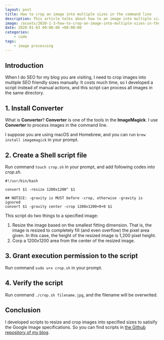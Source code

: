 ```yaml
---
layout: post
title: How to crop an image into multiple sizes in the command line
description: This article talks about how to an image into multiple sizes in the command line.
image: /assets/2020-1-3-how-to-crop-an-image-into-multiple-sizes-in-the-command-line/banner.jpg
date: 2020-01-03 00:00:00 +08:00:00
categories:
    - code
tags:
    - image processing
---
```


## Introduction

When I do SEO for my blog you are visiting, I need to crop images into multiple SEO friendly sizes manually. It costs much time, so I developed a script instead of manual actions, and this script can process all images in the same directory.

## 1. Install Converter

What is **Converter**? **Converter** is one of the tools in the **ImageMagick**. I use **Converter** to process images in the command line.

I suppose you are using macOS and Homebrew, and you can run `brew install imagemagick` in your prompt.

## 2. Create a Shell script file

Run command `touch crop.sh` in your prompt, and add following codes into *crop.sh*.

```shell
#!/usr/bin/bash

convert $1 -resize 1200x1200^ $1

## NOTICE: -gravity is MUST before -crop, otherwise -gravity is ignored
convert $1 -gravity center -crop 1200x1200+0+0 $1
```

This script do two things to a specified image:

1. Resize the image based on the smallest fitting dimension. That is, the image is resized to completely fill (and even overflow) the pixel area given. In this case, the height of the resized image is 1,200 pixel height.
2. Corp a 1200x1200 area from the center of the resized image.

## 3. Grant execution permission to the script

Run command `sudo u+x crop.sh` in your prompt.

## 4. Verify the script

Run command `./crop.sh filename.jpg`, and the filename will be overwrited.

## Conclusion

I developed scripts to resize and crop images into specified sizes to satisify the Google Image specifications. So you can find scripts in [the Github repository of my blog](https://github.com/miguoliang/miguoliang.github.io.git).
